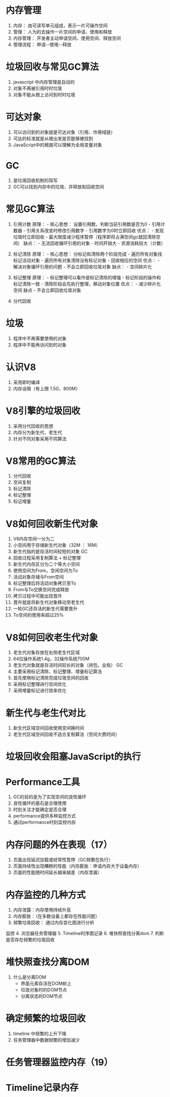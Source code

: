 
# 内存管理
1. 内存： 由可读写单元组成，表示一片可操作空间
2. 管理： 人为的去操作一片空间的申请、使用和释放
3. 内存管理： 开发者主动申请空间、使用空间、释放空间
4. 管理流程： 申请--使用--释放


# 垃圾回收与常见GC算法
1. javascript 中内存管理是自动的
2. 对象不再被引用时时垃圾
3. 对象不能从根上访问到时时垃圾

# 可达对象
1. 可以访问到的对象就是可达对象（引用、作用域链）
2. 可达的标准就是从根出发是否能够被找到
3. JavaScript中的根就可以理解为全局变量对象

# GC
1. 是垃圾回收机制的简写
2. GC可以找到内存中的垃圾、并释放和回收空间

# 常见GC算法
1. 引用计数
    原理：
        - 核心思想： 设置引用数，判断当前引用数是否为0
        - 引用计数器
        - 引用关系改变时修改引用数字
        - 引用数字为0时立即回收
    优点：
        - 发现垃圾时立即回收
        - 最大限度减少程序暂停（程序即将占满空间gc就回清除空间）
    缺点：
        - 无法回收循环引用的对象
        - 时间开销大
        - 资源消耗较大（计数）

2. 标记清除
    原理：
        - 核心思想： 分标记和清除两个阶段完成
        - 遍历所有对象找标记活动对象
        - 遍历所有对象清除没有标记对象
        - 回收相应的空间
    优点：
        - 解决对象循环引用的问题
        - 不会立即回收垃圾对象
    缺点：
        - 空间碎片化

3. 标记整理
    原理：
        - 标记整理可以看作是标记清除的增强
        - 标记阶段的操作和标记清除一致
        - 清除阶段会先执行整理，移动对象位置
    优点：
        - 减少碎片化空间
    缺点
        - 不会立即回收垃圾对象

4. 分代回收


# 垃圾
1. 程序中不再需要使用的对象
2. 程序中不能再访问到的对象

# 认识V8
1. 采用即时编译
2. 内存设限（有上限 1.5G、800M）


# V8引擎的垃圾回收
1. 采用分代回收的思想
2. 内存分为新生代、老生代
3. 针对不同对象采用不同算法

# V8常用的GC算法
1. 分代回收
2. 空间复制
3. 标记清除
4. 标记整理
5. 标记增量


# V8如何回收新生代对象
1. V8内存空间一分为二
2. 小空间用于存储新生代对象（32M ｜ 16M）
3. 新生代指的是存活时间较短的对象
GC
4. 回收过程采用复制算法 + 标记整理
5. 新生代内存区分为二个等大小空间
6. 使用空间为From，空闲空间为To
7. 活动对象存储与From空间
8. 标记整理后将活动对象拷贝至To
9. From与To交换空间完成释放
10. 拷贝过程中可能出现晋升
11. 晋升就是将新生代对象移动至老生代
12. 一轮GC还存活的新生代需要晋升
13. To空间的使用率超过25%


# V8如何回收老生代对象
1. 老生代对象存放在右侧老生代区域
2. 64位操作系统1.4g，32操作系统700M
3. 老生代对象就是存活时间较长的对象（闭包，全局）
GC
4. 主要采用标记清除、标记整理、增量标记算法
5. 首先使用标记清除完成垃圾空间的回收
6. 采用标记整理进行空间优化
7. 采用增量标记进行效率优化

# 新生代与老生代对比
1. 新生代区域空间回收使用空间换时间
2. 老生代区域空间回收不适合复制算法（空间大费时间）

# 垃圾回收会阻塞JavaScript的执行




# Performance工具
1. GC的目的是为了实现空间的良性循环
2. 良性循环的基石是合理使用
3. 时刻关注才能确定是否合理
4. performance提供多种监控方式
5. 通过performance时刻监控内存


# 内存问题的外在表现（17）
1. 页面出现延迟加载或经常性暂停（GC频繁在执行）
2. 页面持续性出现糟糕的性能（内存膨胀：申请内存大于设备内存）
3. 页面的性能随时间延长越来越差（内存泄漏）


# 内存监控的几种方式

1. 内存泄露：内存使用持续升高
2. 内存膨胀：（在多数设备上都存在性能问题）
3. 频繁垃圾回收： 通过内存变化图进行分析

监控
4. 浏览器任务管理器
5. Timeline时序图记录
6. 堆快照查找分离dom
7. 判断是否存在频繁的垃圾回收


# 堆快照查找分离DOM
1. 什么是分离DOM
   - 界面元素存活在DOM树上
   - 垃圾对象时的DOM节点
   - 分离状态的DOM节点

# 确定频繁的垃圾回收
1. timeline 中频繁的上升下降
2. 任务管理器中数据频繁的增加减少




# 任务管理器监控内存（19）

# Timeline记录内存





